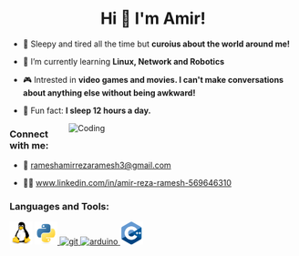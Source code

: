 <h1 align="center">Hi 👋  I'm Amir!  </h1>

- 🙂 Sleepy and tired all the time but **curoius about the world around me!**

- 🌱 I’m currently learning **Linux, Network and Robotics**

- 🎮 Intrested in **video games and movies. I can't make conversations about anything else without being awkward!**

- 💫 Fun fact: **I sleep 12 hours a day.**
  
<img align="right" alt="Coding" width="400" src="https://i.gifer.com/YCZM.gif">

<h3 align="left">Connect with me:</h3>

- 🥷 rameshamirrezaramesh3@gmail.com

- 🧑‍💼 www.linkedin.com/in/amir-reza-ramesh-569646310



<h3 align="left">Languages and Tools:</h3>
<p align="left"> <a href="https://www.linux.org/" target="_blank" rel="noreferrer"> <img src="https://raw.githubusercontent.com/devicons/devicon/master/icons/linux/linux-original.svg" alt="linux" width="40" height="40"/></a> <a href="https://www.python.org" target="_blank" rel="noreferrer"> <img src="https://raw.githubusercontent.com/devicons/devicon/master/icons/python/python-original.svg" alt="python" width="40" height="40"/> </a> <a href="https://git-scm.com/" target="_blank" rel="noreferrer"> <img src="https://www.vectorlogo.zone/logos/git-scm/git-scm-icon.svg" alt="git" width="40" height="40"/> </a> <a href="https://www.arduino.cc/" target="_blank" rel="noreferrer"> <img src="https://cdn.worldvectorlogo.com/logos/arduino-1.svg" alt="arduino" width="40" height="40"/>  </a> <a href="https://www.w3schools.com/cpp/" target="_blank" rel="noreferrer"> <img src="https://raw.githubusercontent.com/devicons/devicon/master/icons/cplusplus/cplusplus-original.svg" alt="cplusplus" width="40" height="40"/> </a> </p>

